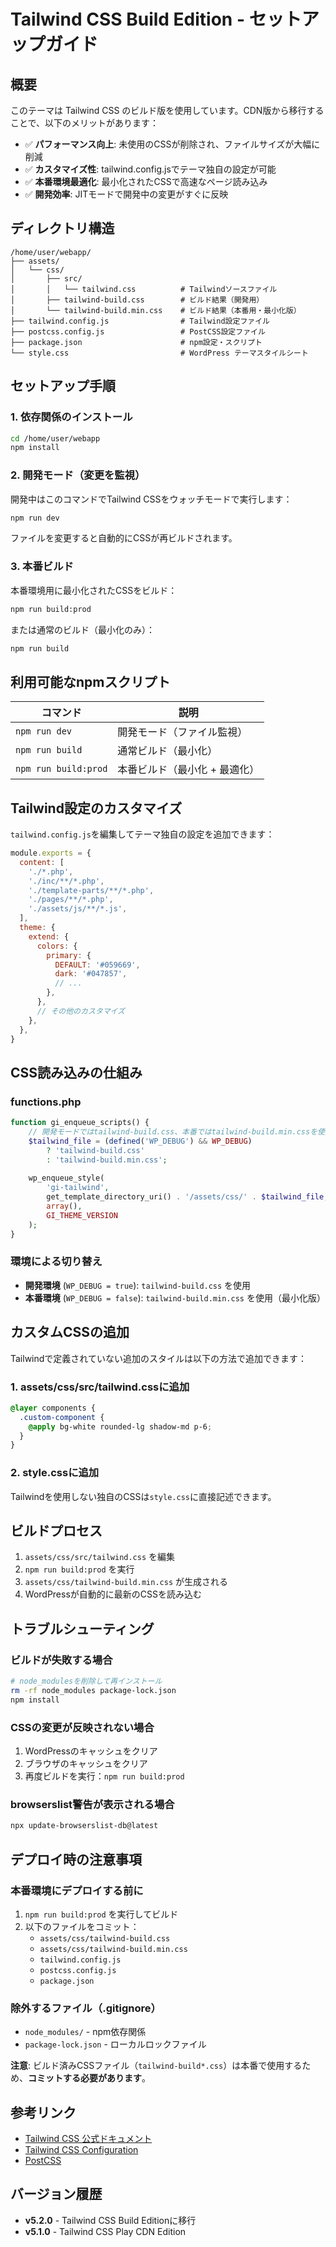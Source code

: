 # Tailwind CSS Build Edition - セットアップガイド

## 概要

このテーマは Tailwind CSS のビルド版を使用しています。CDN版から移行することで、以下のメリットがあります：

- ✅ **パフォーマンス向上**: 未使用のCSSが削除され、ファイルサイズが大幅に削減
- ✅ **カスタマイズ性**: tailwind.config.jsでテーマ独自の設定が可能
- ✅ **本番環境最適化**: 最小化されたCSSで高速なページ読み込み
- ✅ **開発効率**: JITモードで開発中の変更がすぐに反映

## ディレクトリ構造

```
/home/user/webapp/
├── assets/
│   └── css/
│       ├── src/
│       │   └── tailwind.css          # Tailwindソースファイル
│       ├── tailwind-build.css        # ビルド結果（開発用）
│       └── tailwind-build.min.css    # ビルド結果（本番用・最小化版）
├── tailwind.config.js                # Tailwind設定ファイル
├── postcss.config.js                 # PostCSS設定ファイル
├── package.json                      # npm設定・スクリプト
└── style.css                         # WordPress テーマスタイルシート

```

## セットアップ手順

### 1. 依存関係のインストール

```bash
cd /home/user/webapp
npm install
```

### 2. 開発モード（変更を監視）

開発中はこのコマンドでTailwind CSSをウォッチモードで実行します：

```bash
npm run dev
```

ファイルを変更すると自動的にCSSが再ビルドされます。

### 3. 本番ビルド

本番環境用に最小化されたCSSをビルド：

```bash
npm run build:prod
```

または通常のビルド（最小化のみ）：

```bash
npm run build
```

## 利用可能なnpmスクリプト

| コマンド | 説明 |
|---------|------|
| `npm run dev` | 開発モード（ファイル監視） |
| `npm run build` | 通常ビルド（最小化） |
| `npm run build:prod` | 本番ビルド（最小化 + 最適化） |

## Tailwind設定のカスタマイズ

`tailwind.config.js`を編集してテーマ独自の設定を追加できます：

```javascript
module.exports = {
  content: [
    './*.php',
    './inc/**/*.php',
    './template-parts/**/*.php',
    './pages/**/*.php',
    './assets/js/**/*.js',
  ],
  theme: {
    extend: {
      colors: {
        primary: {
          DEFAULT: '#059669',
          dark: '#047857',
          // ...
        },
      },
      // その他のカスタマイズ
    },
  },
}
```

## CSS読み込みの仕組み

### functions.php

```php
function gi_enqueue_scripts() {
    // 開発モードではtailwind-build.css、本番ではtailwind-build.min.cssを使用
    $tailwind_file = (defined('WP_DEBUG') && WP_DEBUG) 
        ? 'tailwind-build.css' 
        : 'tailwind-build.min.css';
    
    wp_enqueue_style(
        'gi-tailwind', 
        get_template_directory_uri() . '/assets/css/' . $tailwind_file, 
        array(), 
        GI_THEME_VERSION
    );
}
```

### 環境による切り替え

- **開発環境** (`WP_DEBUG = true`): `tailwind-build.css` を使用
- **本番環境** (`WP_DEBUG = false`): `tailwind-build.min.css` を使用（最小化版）

## カスタムCSSの追加

Tailwindで定義されていない追加のスタイルは以下の方法で追加できます：

### 1. assets/css/src/tailwind.cssに追加

```css
@layer components {
  .custom-component {
    @apply bg-white rounded-lg shadow-md p-6;
  }
}
```

### 2. style.cssに追加

Tailwindを使用しない独自のCSSは`style.css`に直接記述できます。

## ビルドプロセス

1. `assets/css/src/tailwind.css` を編集
2. `npm run build:prod` を実行
3. `assets/css/tailwind-build.min.css` が生成される
4. WordPressが自動的に最新のCSSを読み込む

## トラブルシューティング

### ビルドが失敗する場合

```bash
# node_modulesを削除して再インストール
rm -rf node_modules package-lock.json
npm install
```

### CSSの変更が反映されない場合

1. WordPressのキャッシュをクリア
2. ブラウザのキャッシュをクリア
3. 再度ビルドを実行：`npm run build:prod`

### browserslist警告が表示される場合

```bash
npx update-browserslist-db@latest
```

## デプロイ時の注意事項

### 本番環境にデプロイする前に

1. `npm run build:prod` を実行してビルド
2. 以下のファイルをコミット：
   - `assets/css/tailwind-build.css`
   - `assets/css/tailwind-build.min.css`
   - `tailwind.config.js`
   - `postcss.config.js`
   - `package.json`

### 除外するファイル（.gitignore）

- `node_modules/` - npm依存関係
- `package-lock.json` - ローカルロックファイル

**注意**: ビルド済みCSSファイル（`tailwind-build*.css`）は本番で使用するため、**コミットする必要があります**。

## 参考リンク

- [Tailwind CSS 公式ドキュメント](https://tailwindcss.com/docs)
- [Tailwind CSS Configuration](https://tailwindcss.com/docs/configuration)
- [PostCSS](https://postcss.org/)

## バージョン履歴

- **v5.2.0** - Tailwind CSS Build Editionに移行
- **v5.1.0** - Tailwind CSS Play CDN Edition
